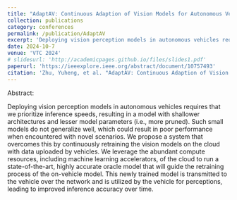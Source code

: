 ```yaml
---
title: "AdaptAV: Continuous Adaption of Vision Models for Autonomous Vehicles Using Cloud-based Oracle"
collection: publications
category: conferences
permalink: /publication/AdaptAV
excerpt: 'Deploying vision perception models in autonomous vehicles requires that we prioritize inference speeds, resulting in a model with shallower architectures and lesser model parameters (i.e., more pruned). Such small models do not generalize well, which could result in poor performance when encountered with novel scenarios. We propose a system that overcomes this by continuously retraining the vision models on the cloud with data uploaded by vehicles. We leverage the abundant compute resources, including machine learning accelerators, of the cloud to run a state-of-the-art, highly accurate oracle model that will guide the retraining process of the on-vehicle model. This newly trained model is transmitted to the vehicle over the network and is utilized by the vehicle for perceptions, leading to improved inference accuracy over time.'
date: 2024-10-7
venue: 'VTC 2024'
# slidesurl: 'http://academicpages.github.io/files/slides1.pdf'
paperurl: 'https://ieeexplore.ieee.org/abstract/document/10757493'
citation: 'Zhu, Yuheng, et al. "AdaptAV: Continuous Adaption of Vision Models for Autonomous Vehicles Using Cloud-based Oracle." 2024 IEEE 100th Vehicular Technology Conference (VTC2024-Fall). IEEE, 2024.'
---
```


Abstract:

Deploying vision perception models in autonomous vehicles requires that we prioritize inference speeds, resulting in a model with shallower architectures and lesser model parameters (i.e., more pruned). Such small models do not generalize well, which could result in poor performance when encountered with novel scenarios. We propose a system that overcomes this by continuously retraining the vision models on the cloud with data uploaded by vehicles. We leverage the abundant compute resources, including machine learning accelerators, of the cloud to run a state-of-the-art, highly accurate oracle model that will guide the retraining process of the on-vehicle model. This newly trained model is transmitted to the vehicle over the network and is utilized by the vehicle for perceptions, leading to improved inference accuracy over time.
